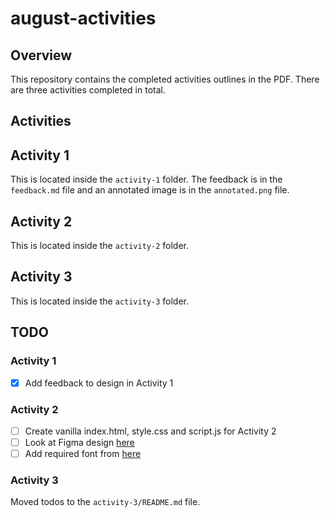 # august-activities

## Overview

This repository contains the completed activities outlines in the PDF. There are three activities completed in total.

## Activities

## Activity 1

This is located inside the `activity-1` folder. The feedback is in the `feedback.md` file and an annotated image is in the `annotated.png` file.

## Activity 2

This is located inside the `activity-2` folder.

## Activity 3

This is located inside the `activity-3` folder.

## TODO

### Activity 1

- [x] Add feedback to design in Activity 1

### Activity 2

- [ ] Create vanilla index.html, style.css and script.js for Activity 2
- [ ] Look at Figma design [here](https://www.figma.com/design/iQPrgytm6aAaivfU5p1Hzj/FED-Practical?node-id=0-1&node-type=canvas&t=KS258pfsqpfYjNIX-0)
- [ ] Add required font from [here](https://www.figma.com/design/iQPrgytm6aAaivfU5p1Hzj/FED-Practical?node-id=0-1&node-type=canvas&t=KS258pfsqpfYjNIX-0)

### Activity 3

Moved todos to the `activity-3/README.md` file.
